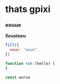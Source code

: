 # thats gpixi

### eouue

**_5euotoeu_**

```js
fill({
  oeuo: "eoue",
})

function run (hello) {
}

const worse
```
